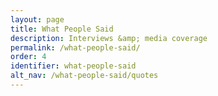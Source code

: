 ```yaml
---
layout: page
title: What People Said
description: Interviews &amp; media coverage
permalink: /what-people-said/
order: 4
identifier: what-people-said
alt_nav: /what-people-said/quotes
---
```


